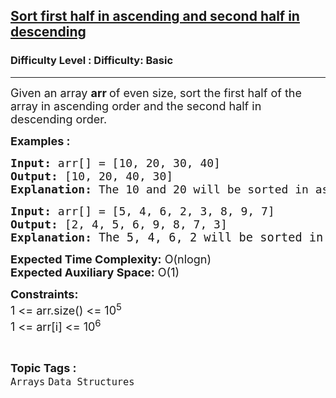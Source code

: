 <h2><a href="https://www.geeksforgeeks.org/problems/sort-first-half-in-ascending-and-second-half-in-descending1714/1?itm_source=geeksforgeeks&itm_medium=article&itm_campaign=practice_card">Sort first half in ascending and second half in descending</a></h2><h3>Difficulty Level : Difficulty: Basic</h3><hr><div class="problems_problem_content__Xm_eO"><p><span style="font-size: 18px;">Given an array <strong>arr </strong>of even size, sort the first half of the array in ascending order and the second half in descending order.<br></span></p>
<p><span style="font-size: 18px;"><strong>Examples :</strong></span></p>
<pre><span style="font-size: 18px;"><strong>Input: </strong>arr[] = [10, 20, 30, 40]
<strong>Output:</strong> [10, 20, 40, 30]<br><strong>Explanation: </strong>The 10 and 20 will be sorted in ascending order and 30 and 40 will be sorted in descending order.</span></pre>
<pre><span style="font-size: 18px;"><strong>Input: </strong>arr[] = [5, 4, 6, 2, 3, 8, 9, 7]
<strong>Output:</strong> [2, 4, 5, 6, 9, 8, 7, 3] 
<strong>Explanation: </strong></span><span style="font-size: 14pt;">The 5, 4, 6, 2 will be sorted in ascending order and 3, 8, 9, 7 will be sorted in descending order.</span></pre>
<p><span style="font-size: 18px;"><strong>Expected Time Complexity:</strong> O(nlogn)<br><strong>Expected Auxiliary Space:</strong>&nbsp;O(1)</span></p>
<p><span style="font-size: 18px;"><strong>Constraints:&nbsp;</strong><br>1 &lt;= arr.size() &lt;= 10<sup>5</sup><br>1 &lt;= arr[i] &lt;= 10<sup>6</sup></span></p></div><br><p><span style=font-size:18px><strong>Topic Tags : </strong><br><code>Arrays</code>&nbsp;<code>Data Structures</code>&nbsp;